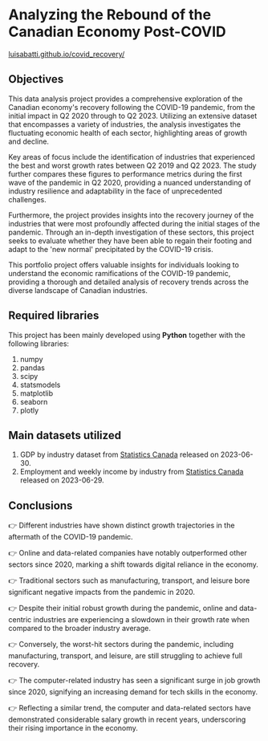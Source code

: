 # Analyzing the Rebound of the Canadian Economy Post-COVID

[luisabatti.github.io/covid_recovery/](https://luisabatti.github.io/covid_recovery/)

## Objectives
This data analysis project provides a comprehensive exploration of the Canadian economy's recovery following the COVID-19 pandemic, from the initial impact in Q2 2020 through to Q2 2023. Utilizing an extensive dataset that encompasses a variety of industries, the analysis investigates the fluctuating economic health of each sector, highlighting areas of growth and decline.

Key areas of focus include the identification of industries that experienced the best and worst growth rates between Q2 2019 and Q2 2023. The study further compares these figures to performance metrics during the first wave of the pandemic in Q2 2020, providing a nuanced understanding of industry resilience and adaptability in the face of unprecedented challenges.

Furthermore, the project provides insights into the recovery journey of the industries that were most profoundly affected during the initial stages of the pandemic. Through an in-depth investigation of these sectors, this project seeks to evaluate whether they have been able to regain their footing and adapt to the 'new normal' precipitated by the COVID-19 crisis.

This portfolio project offers valuable insights for individuals looking to understand the economic ramifications of the COVID-19 pandemic, providing a thorough and detailed analysis of recovery trends across the diverse landscape of Canadian industries.

## Required libraries
This project has been mainly developed using **Python** together with the following libraries:

1. numpy
2. pandas
3. scipy
4. statsmodels
5. matplotlib
6. seaborn
7. plotly

## Main datasets utilized

1. GDP by industry dataset from [Statistics Canada](https://www150.statcan.gc.ca/t1/tbl1/en/tv.action?pid=3610043402) released on 2023-06-30.
2. Employment and weekly income by industry from [Statistics Canada](https://www150.statcan.gc.ca/t1/tbl1/en/tv.action?pid=1410022002) released on 2023-06-29.

## Conclusions
👉 Different industries have shown distinct growth trajectories in the aftermath of the COVID-19 pandemic.

👉 Online and data-related companies have notably outperformed other sectors since 2020, marking a shift towards digital reliance in the economy.

👉 Traditional sectors such as manufacturing, transport, and leisure bore significant negative impacts from the pandemic in 2020.

👉 Despite their initial robust growth during the pandemic, online and data-centric industries are experiencing a slowdown in their growth rate when compared to the broader industry average.

👉 Conversely, the worst-hit sectors during the pandemic, including manufacturing, transport, and leisure, are still struggling to achieve full recovery.

👉 The computer-related industry has seen a significant surge in job growth since 2020, signifying an increasing demand for tech skills in the economy.

👉 Reflecting a similar trend, the computer and data-related sectors have demonstrated considerable salary growth in recent years, underscoring their rising importance in the economy.
